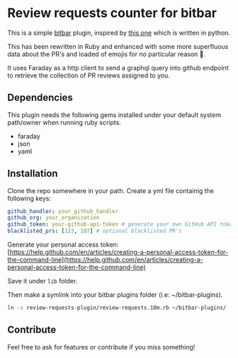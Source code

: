 # Review requests counter for bitbar

This is a simple [bitbar](https://github.com/matryer/bitbar) plugin, inspired by [this one](https://github.com/matryer/bitbar-plugins/blob/master/Dev/GitHub/github-review-requests.5m.py) which is written in python.

This has been rewritten in Ruby and enhanced with some more superfluous data about the PR's and loaded of emojis for no particular reason 🤖.

It uses Faraday as a http client to send a graphql query into github endpoint to retrieve the collection of PR reviews assigned to you.

## Dependencies
This plugin needs the following gems installed under your default system path/owner when running ruby scripts.

- faraday
- json
- yaml

## Installation

Clone the repo somewhere in your path. Create a yml file containig the following keys:

```yml
github_handler: your_github_handler
github_org: your_organization
github_token: your-github-api-token # generate your own GitHub API token
blacklisted_prs: [123, 187] # optional blacklisted PR's
```

Generate your personal access token: [https://help.github.com/en/articles/creating-a-personal-access-token-for-the-command-line](https://help.github.com/en/articles/creating-a-personal-access-token-for-the-command-line)

Save it under `lib` folder.

Then make a symlink into your bitbar plugins folder (i.e: ~/bitbar-plugins).

```bash
ln -s review-requests-plugin/review-requests.10m.rb ~/bitbar-plugins/
```

## Contribute

Feel free to ask for features or contribute if you miss something!
